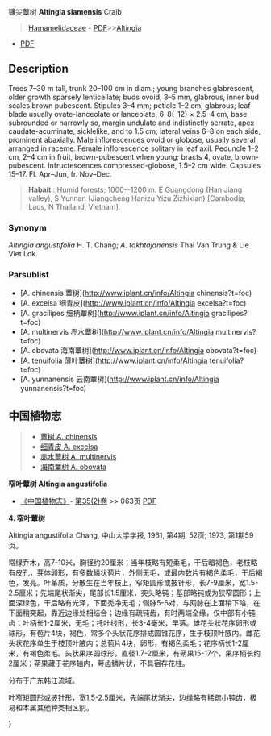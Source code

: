 镰尖蕈树 **Altingia siamensis** Craib

> [Hamamelidaceae](http://www.iplant.cn/info/Hamamelidaceae?t=foc) - [PDF](http://www.iplant.cn/foc/pdf/Hamamelidaceae.pdf)>>[Altingia](http://www.iplant.cn/info/Altingia?t=foc)
 - [PDF](http://www.iplant.cn/foc/pdf/Altingia.pdf)

## Description

Trees 7–30 m tall, trunk 20–100 cm in diam.; young branches glabrescent, older growth sparsely lenticellate; buds ovoid, 3–5 mm, glabrous, inner bud scales brown pubescent. Stipules 3–4 mm; petiole 1–2 cm, glabrous; leaf blade usually ovate-lanceolate or lanceolate, 6–8(–12) × 2.5–4 cm, base subrounded or narrowly so, margin undulate and indistinctly serrate, apex caudate-acuminate, sicklelike, and to 1.5 cm; lateral veins 6–8 on each side, prominent abaxially. Male inflorescences ovoid or globose, usually several arranged in raceme. Female inflorescence solitary in leaf axil. Peduncle 1–2 cm, 2–4 cm in fruit, brown-pubescent when young; bracts 4, ovate, brown-pubescent. Infructescences compressed-globose, 1.5–2 cm wide. Capsules 15–17. Fl. Apr–Jun, fr. Nov–Dec.

> **Habait** : 
> Humid forests; 1000--1200 m. E Guangdong (Han Jiang valley), S Yunnan (Jiangcheng Hanizu Yizu Zizhixian) [Cambodia, Laos, N Thailand, Vietnam].

### Synonym
*Altingia angustifolia* H. T. Chang; *A. takhtajanensis* Thai Van Trung & Lie Viet Lok.

### Parsublist

* [A.  chinensis  蕈树](http://www.iplant.cn/info/Altingia chinensis?t=foc)
* [A.  excelsa  细青皮](http://www.iplant.cn/info/Altingia excelsa?t=foc)
* [A.  gracilipes  细柄蕈树](http://www.iplant.cn/info/Altingia gracilipes?t=foc)
* [A.  multinervis  赤水蕈树](http://www.iplant.cn/info/Altingia multinervis?t=foc)
* [A.  obovata  海南蕈树](http://www.iplant.cn/info/Altingia obovata?t=foc)
* [A.  tenuifolia  薄叶蕈树](http://www.iplant.cn/info/Altingia tenuifolia?t=foc)
* [A.  yunnanensis  云南蕈树](http://www.iplant.cn/info/Altingia yunnanensis?t=foc)

## 中国植物志

> * [蕈树  A.  chinensis](Altingia-chinensis-蕈树.md)
> * [细青皮  A.  excelsa](Altingia-excelsa-细青皮.md)
> * [赤水蕈树  A.  multinervis](Altingia-multinervis-赤水蕈树.md)
> * [海南蕈树  A.  obovata](Altingia-obovata-海南蕈树.md)

**窄叶蕈树 Altingia angustifolia**

* [《中国植物志》](http://www.iplant.cn/frps)- [第35(2)卷](http://www.iplant.cn/frps/vol/35(2)) >> 063页 [PDF](http://www.iplant.cn/frps/pdf/35(2)/063b.PDF)

**4. 窄叶蕈树**

Altingia angustifolia Chang, 中山大学学报, 1961, 第4期, 52页; 1973, 第1期59页。

常绿乔木，高7-10米，胸径约20厘米；当年枝略有短柔毛，干后暗褐色，老枝略有皮孔，芽体卵形，有多数鳞状苞片，外侧无毛，或最内数片有褐色柔毛，干后褐色，发亮。叶革质，分散生在当年枝上，窄矩圆形或披针形，长7-9厘米，宽1.5-2.5厘米；先端尾状渐尖，尾部长1.5厘米，突头略钝；基部略钝或为狭窄圆形；上面深绿色，干后略有光泽，下面秃净无毛；侧脉5-6对，与网脉在上面稍下陷，在下面稍突起，靠近边缘处相结合；边缘有疏钝齿，有时两端全缘，仅中部有小钝齿；叶柄长1-2厘米，无毛；托叶线形，长3-4毫米，早落。雄花头状花序卵形或球形，有苞片4块，褐色，常多个头状花序排成圆锥花序，生于枝顶叶腋内。雌花头状花序单生于枝顶叶腋内；总苞片4块，卵形，有褐色柔毛；花序柄长1-2厘米，有褐色柔毛。头状果序圆球形，直径1.7-2厘米，有蒴果15-17个，果序柄长约2厘米；蒴果藏于花序轴内，萼齿鳞片状，不具宿存花柱。

分布于广东韩江流域。

叶窄矩圆形或披针形，宽1.5-2.5厘米，先端尾状渐尖，边缘略有稀疏小钝齿，极易和本属其他种类相区别。

}
